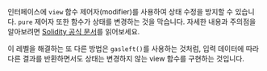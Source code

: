 인터페이스에 `view` 함수 제어자(modifier)를 사용하여 상태 수정을 방지할 수 있습니다. `pure` 제어자 또한 함수가 상태를 변경하는 것을 막습니다.
자세한 내용과 주의점을 알아보려면 [Solidity 공식 문서](http://solidity.readthedocs.io/en/develop/contracts.html#view-functions)를 읽어보세요.

이 레벨을 해결하는 또 다른 방법은 `gasleft()`를 사용하는 것처럼, 입력 데이터에 따라 다른 결과를 반환하면서도 상태는 변경하지 않는 view 함수를 구현하는 것입니다.
